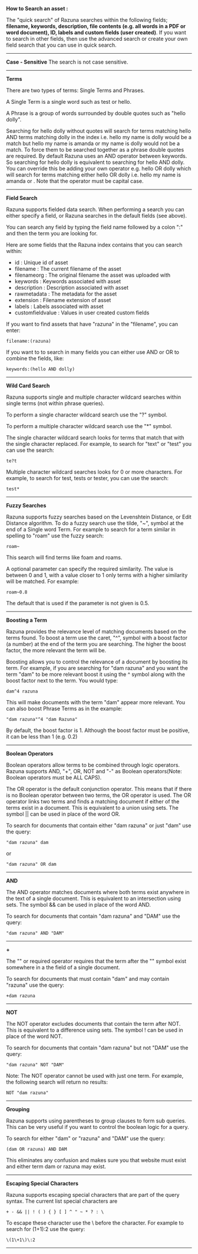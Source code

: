 **How to Search an asset :**

The "quick search" of Razuna searches within the following fields; **filename, keywords, description, file contents (e.g. all words in a PDF or word document), ID, labels and custom fields (user created)**. If you want to search in other fields, then use the advanced search or create your own field search that you can use in quick search.
___
**Case - Sensitive**
The search is not case sensitive.
___
**Terms**

There are two types of terms: Single Terms and Phrases.

A Single Term is a single word such as test or hello.

A Phrase is a group of words surrounded by double quotes such as "hello dolly".

Searching for hello dolly without quotes will search for terms matching hello AND terms matching dolly in the index i.e. hello my name is dolly would be a match but hello my name is amanda or my name is dolly would not be a match. To force them to be searched together as a phrase double quotes are required. By default Razuna uses an AND operator between keywords. So searching for hello dolly is equivalent to searching for hello AND dolly. You can override this be adding your own operator e.g. hello OR dolly which will search for terms matching either hello OR dolly i.e. hello my name is amanda or . Note that the operator must be capital case.
___
**Field Search**

Razuna supports fielded data search. When performing a search you can either specify a field, or Razuna searches in the default fields (see above).

You can search any field by typing the field name followed by a colon ":" and then the term you are looking for.

Here are some fields that the Razuna index contains that you can search within:

* id : Unique id of asset
* filename : The current filename of the asset
* filenameorg : The original filename the asset was uploaded with
* keywords : Keywords associated with asset
* description : Description associated with asset
* rawmetadata : The metadata for the asset
* extension : Filename extension of asset
* labels : Labels associated with asset
* customfieldvalue : Values in user created custom fields

If you want to find assets that have "razuna" in the "filename", you can enter:
```
filename:(razuna)
```
If you want to to search in many fields you can either use AND or OR to combine the fields, like:
```
keywords:(hello AND dolly)
```
___

**Wild Card Search**

Razuna supports single and multiple character wildcard searches within single terms (not within phrase queries).

To perform a single character wildcard search use the "?" symbol.

To perform a multiple character wildcard search use the "*" symbol.

The single character wildcard search looks for terms that match that with the single character replaced. For example, to search for "text" or "test" you can use the search:

```
te?t
```
Multiple character wildcard searches looks for 0 or more characters. For example, to search for test, tests or tester, you can use the search:
```
test*
```
___

**Fuzzy Searches**

Razuna supports fuzzy searches based on the Levenshtein Distance, or Edit Distance algorithm. To do a fuzzy search use the tilde, "~", symbol at the end of a Single word Term. For example to search for a term similar in spelling to "roam" use the fuzzy search:
```
roam~
```
This search will find terms like foam and roams.

A optional parameter can specify the required similarity. The value is between 0 and 1, with a value closer to 1 only terms with a higher similarity will be matched. For example:

```
roam~0.8
```

The default that is used if the parameter is not given is 0.5.
___

**Boosting a Term**

Razuna provides the relevance level of matching documents based on the terms found. To boost a term use the caret, "^", symbol with a boost factor (a number) at the end of the term you are searching. The higher the boost factor, the more relevant the term will be.

Boosting allows you to control the relevance of a document by boosting its term. For example, if you are searching for "dam razuna" and you want the term "dam" to be more relevant boost it using the ^ symbol along with the boost factor next to the term. You would type:

```
dam^4 razuna
```

This will make documents with the term "dam" appear more relevant. You can also boost Phrase Terms as in the example:

```
"dam razuna"^4 "dam Razuna"
```

By default, the boost factor is 1. Although the boost factor must be positive, it can be less than 1 (e.g. 0.2)
___

**Boolean Operators**

Boolean operators allow terms to be combined through logic operators. Razuna supports AND, "+", OR, NOT and "-" as Boolean operators(Note: Boolean operators must be ALL CAPS).

The OR operator is the default conjunction operator. This means that if there is no Boolean operator between two terms, the OR operator is used. The OR operator links two terms and finds a matching document if either of the terms exist in a document. This is equivalent to a union using sets. The symbol || can be used in place of the word OR.

To search for documents that contain either "dam razuna" or just "dam" use the query:

```
"dam razuna" dam
```

or

```
"dam razuna" OR dam
```
___

**AND**

The AND operator matches documents where both terms exist anywhere in the text of a single document. This is equivalent to an intersection using sets. The symbol && can be used in place of the word AND.

To search for documents that contain "dam razuna" and "DAM" use the query:

```
"dam razuna" AND "DAM"
```
___

**+**

The "" or required operator requires that the term after the "" symbol exist somewhere in a the field of a single document.

To search for documents that must contain "dam" and may contain "razuna" use the query:

```
+dam razuna
```
___

**NOT**

The NOT operator excludes documents that contain the term after NOT. This is equivalent to a difference using sets. The symbol ! can be used in place of the word NOT.

To search for documents that contain "dam razuna" but not "DAM" use the query:

```
"dam razuna" NOT "DAM"
```

Note: The NOT operator cannot be used with just one term. For example, the following search will return no results:

```
NOT "dam razuna"
```
___
**Grouping**

Razuna supports using parentheses to group clauses to form sub queries. This can be very useful if you want to control the boolean logic for a query.

To search for either "dam" or "razuna" and "DAM" use the query:

```
(dam OR razuna) AND DAM
```

This eliminates any confusion and makes sure you that website must exist and either term dam or razuna may exist.
___

**Escaping Special Characters**

Razuna supports escaping special characters that are part of the query syntax. The current list special characters are

```
+ - && || ! ( ) { } [ ] ^ " ~ * ? : \
```

To escape these character use the \ before the character. For example to search for (1+1):2 use the query:

```
\(1\+1\)\:2
```
___